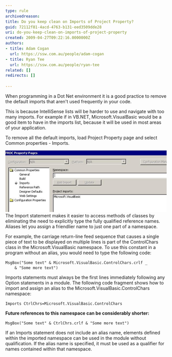 ```yaml
---
type: rule
archivedreason: 
title: Do you keep clean on Imports of Project Property?
guid: 72112f81-4acd-4763-b131-eed3509dde28
uri: do-you-keep-clean-on-imports-of-project-property
created: 2009-04-27T09:22:16.0000000Z
authors:
- title: Adam Cogan
  url: https://ssw.com.au/people/adam-cogan
- title: Ryan Tee
  url: https://ssw.com.au/people/ryan-tee
related: []
redirects: []

---
```


When programming in a Dot Net environment it is a good practice to remove the default imports that aren't used frequently in your code.   
<!--endintro-->

This is because IntelliSense lists will be harder to use and navigate with too many imports. For example if in VB.NET, Microsoft.VisualBasic would be a good item to have in the imports list, because it will be used in most areas of your application.

To remove all the default imports, load Project Property page and select Common properties - Imports.

![Using aliases with the Imports Statement](ImportsVB.jpg)
The Import statement makes it easier to access methods of classes by eliminating the need to explicitly type the fully qualified reference names. Aliases let you assign a friendlier name to just one part of a namespace.

For example, the carriage return-line feed sequence that causes a single piece of text to be displayed on multiple lines is part of the ControlChars class in the Microsoft.VisualBasic namespace. To use this constant in a program without an alias, you would need to type the following code:


```
MsgBox("Some text" & Microsoft.VisualBasic.ControlChars.crlf _
    & "Some more text")
```


Imports statements must always be the first lines immediately following any Option statements in a module. The following code fragment shows how to import and assign an alias to the Microsoft.VisualBasic.ControlChars namespace:


```
Imports CtrlChrs=Microsoft.VisualBasic.ControlChars
```

**Future references to this namespace can be considerably shorter:** 

```
MsgBox("Some text" & CtrlChrs.crlf & "Some more text")
```


If an Imports statement does not include an alias name, elements defined within the imported namespace can be used in the module without qualification. If the alias name is specified, it must be used as a qualifier for names contained within that namespace.
